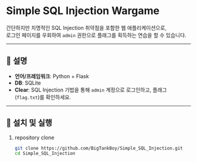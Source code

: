 # Simple SQL Injection Wargame

간단하지만 치명적인 SQL Injection 취약점을 포함한 웹 애플리케이션으로,  
로그인 페이지를 우회하여 `admin` 권한으로 플래그를 획득하는 연습을 할 수 있습니다.

---

## 📝 설명

- **언어/프레임워크**: Python + Flask  
- **DB**: SQLite  
- **Clear**: SQL Injection 기법을 통해 `admin` 계정으로 로그인하고, 플래그(`flag.txt`)를 확인하세요.

---

## 🚀 설치 및 실행

1. repository clone
   ```bash
   git clone https://github.com/BigTankBoy/Simple_SQL_Injection.git
   cd Simple_SQL_Injection
